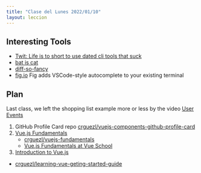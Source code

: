```yaml
---
title: "Clase del Lunes 2022/01/10"
layout: leccion
---
```


## Interesting Tools 

* [Twit: Life is to short to use dated cli tools that suck](https://twitter.com/amilajack/status/1479328649820000256?s=20)
* [bat is cat](https://github.com/sharkdp/bat)
* [diff-so-fancy](https://github.com/so-fancy/diff-so-fancy)
* [fig.io](https://fig.io/) Fig adds VSCode-style autocomplete to your existing terminal

## Plan

Last class, we left the shopping list example more or less by the video [User Events](https://vueschool.io/lessons/vuejs-user-events)

1. GitHub Profile Card repo [crguezl/vuejs-components-github-profile-card](https://github.com/crguezl/vuejs-components-github-profile-card)
2. [Vue.js Fundamentals](https://github.com/crguezl/vuejs-fundamentals)
   * [crguezl/vuejs-fundamentals](https://github.com/crguezl/vuejs-fundamentals)
   * [Vue.js Fundamentals at Vue School](https://vueschool.io/courses/vuejs-fundamentals)
3. [Introduction to Vue.js]({{site.baseurl}}/tema3-modelos-emergentes/practicas/vue-intro/)
  * [crguezl/learning-vue-geting-started-guide](https://github.com/crguezl/learning-vue-geting-started-guide)
 